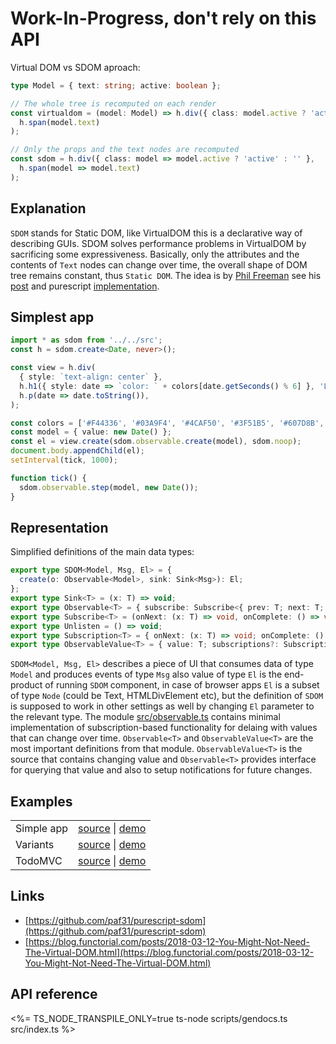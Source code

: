 # Work-In-Progress, don't rely on this API

Virtual DOM vs SDOM aproach:
```ts
type Model = { text: string; active: boolean };

// The whole tree is recomputed on each render
const virtualdom = (model: Model) => h.div({ class: model.active ? 'active' : '' },
  h.span(model.text)
);

// Only the props and the text nodes are recomputed
const sdom = h.div({ class: model => model.active ? 'active' : '' },
  h.span(model => model.text)
);
```

## Explanation
`SDOM` stands for Static DOM, like VirtualDOM this is a declarative
way of describing GUIs. SDOM solves performance problems in VirtualDOM
by sacrificing some expressiveness. Basically, only the attributes and
the contents of `Text` nodes can change over time, the overall shape
of DOM tree remains constant, thus `Static DOM`. The idea is by [Phil
Freeman](https://github.com/paf31) see his
[post](https://blog.functorial.com/posts/2018-03-12-You-Might-Not-Need-The-Virtual-DOM.html)
and purescript
[implementation](https://github.com/paf31/purescript-sdom).

## Simplest app
```ts
import * as sdom from '../../src';
const h = sdom.create<Date, never>();

const view = h.div(
  { style: `text-align: center` },
  h.h1({ style: date => `color: ` + colors[date.getSeconds() % 6] }, 'Local time'),
  h.p(date => date.toString()),
);

const colors = ['#F44336', '#03A9F4', '#4CAF50', '#3F51B5', '#607D8B', '#FF5722'];
const model = { value: new Date() };
const el = view.create(sdom.observable.create(model), sdom.noop);
document.body.appendChild(el);
setInterval(tick, 1000);

function tick() {
  sdom.observable.step(model, new Date());
}
```

## Representation 
Simplified definitions of the main data types:
```ts
export type SDOM<Model, Msg, El> = {
  create(o: Observable<Model>, sink: Sink<Msg>): El;
};
export type Sink<T> = (x: T) => void;
export type Observable<T> = { subscribe: Subscribe<{ prev: T; next: T; }>>; getValue(): T; }; 
export type Subscribe<T> = (onNext: (x: T) => void, onComplete: () => void) => Unlisten;
export type Unlisten = () => void;
export type Subscription<T> = { onNext: (x: T) => void; onComplete: () => void; };
export type ObservableValue<T> = { value: T; subscriptions?: Subscription<{ prev: T; next: T }>>[]; };
```

`SDOM<Model, Msg, El>` describes a piece of UI that consumes data of
type `Model` and produces events of type `Msg` also value of type `El`
is the end-product of running `SDOM` component, in case of browser
apps `El` is a subset of type `Node` (could be Text, HTMLDivElement
etc), but the definition of `SDOM` is supposed to work in other
settings as well by changing `El` parameter to the relevant type. The
module [src/observable.ts](`src/observable.ts`) contains minimal
implementation of subscription-based functionality for delaing with
values that can change over time. `Observable<T>` and
`ObservableValue<T>` are the most important definitions from that
module. `ObservableValue<T>` is the source that contains changing
value and `Observable<T>` provides interface for querying that value
and also to setup notifications for future changes.

## Examples

<table>
  <tbody>
    <tr>
      <td>Simple app</td>
      <td>
	    <a href=./examples/simple/index.ts target=_blank>source</a> |
		<a href=https://lagunoff.github.io/typescript-sdom/simple/ target=_blank>demo<a>
	  </td>
    </tr>
    <tr>
      <td>Variants</td>
      <td>
	    <a href=./examples/variants/index.ts target=_blank>source</a> |
		<a href=https://lagunoff.github.io/typescript-sdom/variants/ target=_blank>demo<a>
	  </td>
    </tr>
    <tr>
      <td>TodoMVC</td>
      <td>
	    <a href=./examples/todomvc/src/index.ts target=_blank>source</a> |
		<a href=https://lagunoff.github.io/typescript-sdom/todomvc/ target=_blank>demo<a>
	  </td>
    </tr>
  </tbody>
</table>

## Links
- [https://github.com/paf31/purescript-sdom](https://github.com/paf31/purescript-sdom)
- [https://blog.functorial.com/posts/2018-03-12-You-Might-Not-Need-The-Virtual-DOM.html](https://blog.functorial.com/posts/2018-03-12-You-Might-Not-Need-The-Virtual-DOM.html)

## API reference
<%= TS_NODE_TRANSPILE_ONLY=true ts-node scripts/gendocs.ts src/index.ts %>
